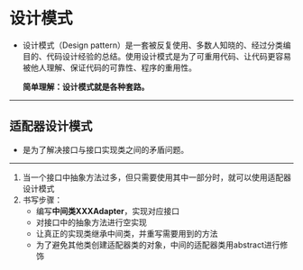 # 设计模式

- 设计模式（Design pattern）是一套被反复使用、多数人知晓的、经过分类编目的、代码设计经验的总结。使用设计模式是为了可重用代码、让代码更容易被他人理解、保证代码的可靠性、程序的重用性。

  **简单理解：设计模式就是各种套路。**

---

## 适配器设计模式

- 是为了解决接口与接口实现类之间的矛盾问题。

---

1. 当一个接口中抽象方法过多，但只需要使用其中一部分时，就可以使用适配器设计模式
2. 书写步骤：
   - 编写**中间类XXXAdapter**，实现对应接口
   - 对接口中的抽象方法进行空实现
   - 让真正的实现类继承中间类，并重写需要用到的方法
   - 为了避免其他类创建适配器类的对象，中间的适配器类用abstract进行修饰
